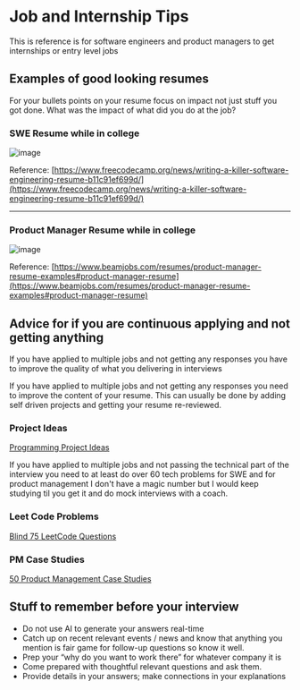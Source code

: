 # Job and Internship Tips

This is reference is for software engineers and product managers to get internships or entry level jobs


## Examples of good looking resumes

For your bullets points on your resume focus on impact not just stuff you got done. What was the impact of what did you do at the job?


### SWE Resume while in college

![image](https://github.com/mikewash/job-and-internship-tips/assets/3858922/2c6af65b-1f63-4402-91f4-a4c46d8c50ff)

Reference: [https://www.freecodecamp.org/news/writing-a-killer-software-engineering-resume-b11c91ef699d/](https://www.freecodecamp.org/news/writing-a-killer-software-engineering-resume-b11c91ef699d/)

<hr>

### Product Manager Resume while in college

![image](https://github.com/mikewash/job-and-internship-tips/assets/3858922/cce778de-3643-45d6-9bf7-aa5732e30f1d)

Reference: [https://www.beamjobs.com/resumes/product-manager-resume-examples#product-manager-resume](https://www.beamjobs.com/resumes/product-manager-resume-examples#product-manager-resume)


## Advice for if you are continuous applying and not getting anything

If you have applied to multiple jobs and not getting any responses you have to improve the quality of what you delivering in interviews


If you have applied to multiple jobs and not getting any responses you need to improve the content of your resume. This can usually be done by adding self driven projects and getting your resume re-reviewed.

### Project Ideas
[Programming Project Ideas](https://arc.dev/developer-blog/programming-project-ideas/)


If you have applied to multiple jobs and not passing the technical part of the interview you need to at least do over 60 tech problems for SWE and for product management I don't have a magic number but I would keep studying til you get it and do mock interviews with a coach. 

### Leet Code Problems
[Blind 75 LeetCode Questions](https://leetcode.com/discuss/general-discussion/460599/blind-75-leetcode-questions)

### PM Case Studies
[50 Product Management Case Studies](https://blog.producter.co/50-product-management-case-studies/)


## Stuff to remember before your interview
- Do not use AI to generate your answers real-time
- Catch up on recent relevant events / news and know that anything you mention is fair game for follow-up questions so know it well.
- Prep your “why do you want to work there” for whatever company it is
- Come prepared with thoughtful relevant questions and ask them.
- Provide details in your answers; make connections in your explanations
